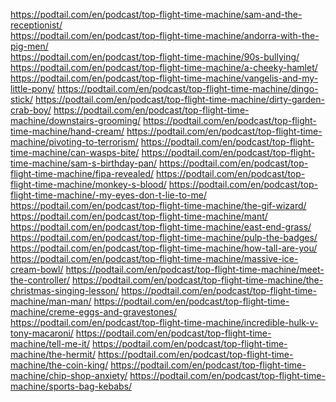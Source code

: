 https://podtail.com/en/podcast/top-flight-time-machine/sam-and-the-receptionist/  <br />
https://podtail.com/en/podcast/top-flight-time-machine/andorra-with-the-pig-men/  <br />
https://podtail.com/en/podcast/top-flight-time-machine/90s-bullying/  <br />
https://podtail.com/en/podcast/top-flight-time-machine/a-cheeky-hamlet/  <br />
https://podtail.com/en/podcast/top-flight-time-machine/vangelis-and-my-little-pony/
https://podtail.com/en/podcast/top-flight-time-machine/dingo-stick/
https://podtail.com/en/podcast/top-flight-time-machine/dirty-garden-crab-boy/
https://podtail.com/en/podcast/top-flight-time-machine/downstairs-grooming/
https://podtail.com/en/podcast/top-flight-time-machine/hand-cream/
https://podtail.com/en/podcast/top-flight-time-machine/pivoting-to-terrorism/
https://podtail.com/en/podcast/top-flight-time-machine/can-wasps-bite/
https://podtail.com/en/podcast/top-flight-time-machine/sam-s-birthday-pan/
https://podtail.com/en/podcast/top-flight-time-machine/fipa-revealed/
https://podtail.com/en/podcast/top-flight-time-machine/monkey-s-blood/
https://podtail.com/en/podcast/top-flight-time-machine/-my-eyes-don-t-lie-to-me/
https://podtail.com/en/podcast/top-flight-time-machine/the-gif-wizard/
https://podtail.com/en/podcast/top-flight-time-machine/mant/
https://podtail.com/en/podcast/top-flight-time-machine/east-end-grass/
https://podtail.com/en/podcast/top-flight-time-machine/pulp-the-badges/
https://podtail.com/en/podcast/top-flight-time-machine/how-tall-are-you/
https://podtail.com/en/podcast/top-flight-time-machine/massive-ice-cream-bowl/
https://podtail.com/en/podcast/top-flight-time-machine/meet-the-controller/
https://podtail.com/en/podcast/top-flight-time-machine/the-christmas-singing-lesson/
https://podtail.com/en/podcast/top-flight-time-machine/man-man/
https://podtail.com/en/podcast/top-flight-time-machine/creme-eggs-and-gravestones/
https://podtail.com/en/podcast/top-flight-time-machine/incredible-hulk-v-tony-macaroni/
https://podtail.com/en/podcast/top-flight-time-machine/tell-me-it/
https://podtail.com/en/podcast/top-flight-time-machine/the-hermit/
https://podtail.com/en/podcast/top-flight-time-machine/the-coin-king/
https://podtail.com/en/podcast/top-flight-time-machine/chip-shop-anxiety/
https://podtail.com/en/podcast/top-flight-time-machine/sports-bag-kebabs/
